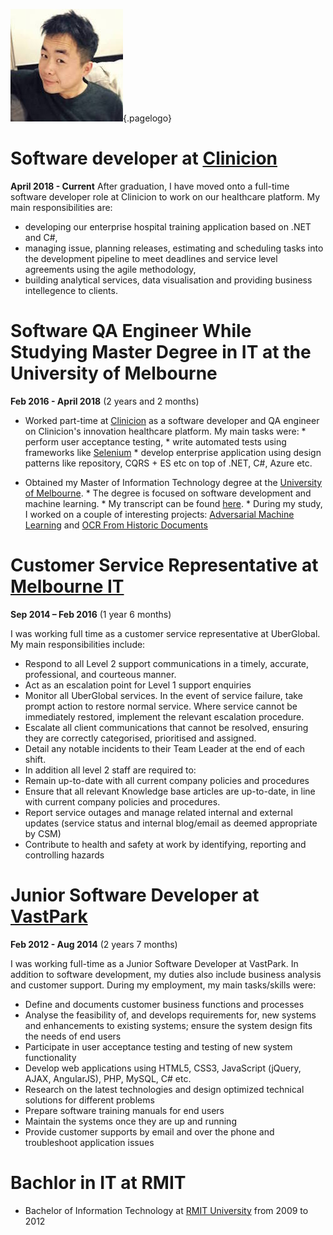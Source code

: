 <!-- TITLE: Resume -->
<!-- SUBTITLE: Zean's resume  -->
![Profile](/uploads/profile.jpg "Profile"){.pagelogo}

# Software developer at [Clinicion](https://clinicion.com/)
**April 2018 - Current**
After graduation, I have moved onto a full-time software developer role at Clinicion to work on our healthcare platform. My main responsibilities are: 
* developing our enterprise hospital training application based on .NET and C#, 
* managing issue, planning releases, estimating and scheduling tasks into the development pipeline to meet deadlines and service level agreements using the agile methodology, 
* building analytical services, data visualisation and providing business intellegence to clients. 
# Software QA Engineer While Studying Master Degree in IT at the University of Melbourne
**Feb 2016 - April 2018** (2 years and 2 months)

* Worked part-time at [Clinicion](https://clinicion.com/) as a software developer and QA engineer on Clinicion's innovation healthcare platform. My main tasks were: 
		* perform user acceptance testing,
		* write automated tests using frameworks like [Selenium](https://www.seleniumhq.org/)
		* develop enterprise application using design patterns like repository, CQRS + ES etc on top of .NET, C#, Azure etc. 

* Obtained my Master of Information Technology degree at the [University of Melbourne](http://www.unimelb.edu.au/). 
		* The degree is focused on software development and machine learning.
		* My transcript can be found [here](https://www.myequals.net/#/sharelink/12949323-b32e-4eea-b307-bac4589dcfc4/10f060ad-0bd7-471f-9c96-a10c8d72d837). 
		* During my study, I worked on a couple of interesting projects: [Adversarial Machine Learning](https://github.com/ZeanQin/adversarial-machine-learning) and [OCR From Historic Documents](https://github.com/ZeanQin/ocr-from-historic-documents)

# Customer Service Representative at [Melbourne IT](https://www.melbourneit.com.au/)
**Sep 2014 – Feb 2016** (1 year 6 months)

I was working full time as a customer service representative at UberGlobal. My main responsibilities include:

* Respond to all Level 2 support communications in a timely, accurate, professional, and courteous manner.
* Act as an escalation point for Level 1 support enquiries
* Monitor all UberGlobal services. In the event of service failure, take prompt action to restore normal service. Where service cannot be immediately restored, implement the relevant escalation procedure.
* Escalate all client communications that cannot be resolved, ensuring they are correctly categorised, prioritised and assigned.
* Detail any notable incidents to their Team Leader at the end of each shift.
* In addition all level 2 staff are required to:
* Remain up-to-date with all current company policies and procedures
* Ensure that all relevant Knowledge base articles are up-to-date, in line with current company policies and procedures.
* Report service outages and manage related internal and external updates (service status and internal blog/email as deemed appropriate by CSM)
* Contribute to health and safety at work by identifying, reporting and controlling hazards

# Junior Software Developer at [VastPark](http://www.vastpark.com/)
**Feb 2012 - Aug 2014** (2 years 7 months)

I was working full-time as a Junior Software Developer at VastPark. In addition to software development, my duties also include business analysis and customer support. During my employment, my main tasks/skills were:

* Define and documents customer business functions and processes
* Analyse the feasibility of, and develops requirements for, new systems and enhancements to existing systems; ensure the system design fits the needs of end users
* Participate in user acceptance testing and testing of new system functionality
* Develop web applications using HTML5, CSS3, JavaScript (jQuery, AJAX, AngularJS), PHP, MySQL, C# etc.
* Research on the latest technologies and design optimized technical solutions for different problems
* Prepare software training manuals for end users
* Maintain the systems once they are up and running
* Provide customer supports by email and over the phone and troubleshoot application issues

# Bachlor in IT at RMIT

* Bachelor of Information Technology at [RMIT University](http://www.rmit.edu.au/) from 2009 to 2012
